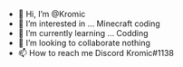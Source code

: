 - 👋 Hi, I’m @Kromic
- 👀 I’m interested in ... Minecraft coding 
- 🌱 I’m currently learning ... Codding
- 💞️ I’m looking to collaborate  nothing
- 📫 How to reach me Discord Kromic#1138

<!---
Kromic/Kromic is a ✨ special ✨ repository because its `README.md` (this file) appears on your GitHub profile.
You can click the Preview link to take a look at your changes.
--->
